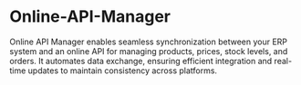 # Online-API-Manager
Online API Manager enables seamless synchronization between your ERP system and an online API for managing products, prices, stock levels, and orders. It automates data exchange, ensuring efficient integration and real-time updates to maintain consistency across platforms.
